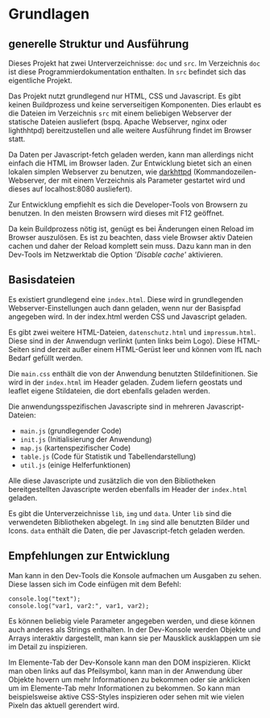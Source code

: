 # Grundlagen

## generelle Struktur und Ausführung

Dieses Projekt hat zwei Unterverzeichnisse: `doc` und `src`. Im Verzeichnis `doc` ist diese Programmierdokumentation enthalten. In `src` befindet sich das eigentliche Projekt.

Das Projekt nutzt grundlegend nur HTML, CSS und Javascript. Es gibt keinen Buildprozess und keine serverseitigen Komponenten. Dies erlaubt es die Dateien im Verzeichnis `src` mit einem beliebigen Webserver der statische Dateien ausliefert (bspq. Apache Webserver, nginx oder lighthhtpd) bereitzustellen und alle weitere Ausführung findet im Browser statt.

Da Daten per Javascript-fetch geladen werden, kann man allerdings nicht einfach die HTML im Browser laden. Zur Entwicklung bietet sich an einen lokalen simplen Webserver zu benutzen, wie [darkhttpd](https://github.com/emikulic/darkhttpd) (Kommandozeilen-Webserver, der mit einem Verzeichnis als Parameter gestartet wird und dieses auf localhost:8080 ausliefert).

Zur Entwicklung empfiehlt es sich die Developer-Tools von Browsern zu benutzen. In den meisten Browsern wird dieses mit F12 geöffnet.

Da kein Buildprozess nötig ist, genügt es bei Änderungen einen Reload im Browser auszulösen. Es ist zu beachten, dass viele Browser aktiv Dateien cachen und daher der Reload komplett sein muss. Dazu kann man in den Dev-Tools im Netzwerktab die Option *'Disable cache'* aktivieren.

## Basisdateien

Es existiert grundlegend eine `index.html`. Diese wird in grundlegenden Webserver-Einstellungen auch dann geladen, wenn nur der Basispfad angegeben wird. In der index.html werden CSS und Javascript geladen.

Es gibt zwei weitere HTML-Dateien, `datenschutz.html` und `impressum.html`. Diese sind in der Anwendugn verlinkt (unten links beim Logo). Diese HTML-Seiten sind derzeit außer einem HTML-Gerüst leer und können vom IfL nach Bedarf gefüllt werden.

Die `main.css` enthält die von der Anwendung benutzten Stildefinitionen. Sie wird in der `index.html` im Header geladen. Zudem liefern geostats und leaflet eigene Stildateien, die dort ebenfalls geladen werden.

Die anwendungsspezifischen Javascripte sind in mehreren Javascript-Dateien:

 * `main.js` (grundlegender Code)
 * `init.js` (Initialisierung der Anwendung)
 * `map.js` (kartenspezifischer Code)
 * `table.js` (Code für Statistik und Tabellendarstellung)
 * `util.js` (einige Helferfunktionen)

Alle diese Javascripte und zusätzlich die von den Bibliotheken bereitgestellten Javascripte werden ebenfalls im Header der `index.html` geladen.

Es gibt die Unterverzeichnisse `lib`, `img` und `data`. Unter `lib` sind die verwendeten Bibliotheken abgelegt. In `img` sind alle benutzten Bilder und Icons. `data` enthält die Daten, die per Javascript-fetch geladen werden.

## Empfehlungen zur Entwicklung

Man kann in den Dev-Tools die Konsole aufmachen um Ausgaben zu sehen. Diese lassen sich im Code einfügen mit dem Befehl:
```
console.log("text");
console.log("var1, var2:", var1, var2);
```
Es können beliebig viele Parameter angegeben werden, und diese können auch anderes als Strings enthalten. In der Dev-Konsole werden Objekte und Arrays interaktiv dargestellt, man kann sie per Mausklick ausklappen um sie im Detail zu inspizieren.

Im Elemente-Tab der Dev-Konsole kann man den DOM inspizieren. Klickt man oben links auf das Pfeilsymbol, kann man in der Anwendung über Objekte hovern um mehr Informationen zu bekommen oder sie anklicken um im Elemente-Tab mehr Informationen zu bekommen. So kann man beispielsweise aktive CSS-Styles inspizieren oder sehen mit wie vielen Pixeln das aktuell gerendert wird.